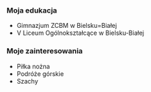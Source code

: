 ### Moja edukacja

- Gimnazjum ZCBM w Bielsku=Białej
- V Liceum Ogólnokształcące w Bielsku-Białej

### Moje zainteresowania

* Piłka nożna
* Podróże górskie
* Szachy
